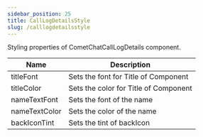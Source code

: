 ```yaml
---
sidebar_position: 25
title: CallLogDetailsStyle
slug: /calllogdetailsstyle
---
```


Styling properties of CometChatCallLogDetails component.

| Name | Description | 
| ---- | ---- | 
| titleFont | Sets the font for Title of Component | 
| titleColor | Sets the color for Title of Component | 
| nameTextFont | Sets the font of the name | 
| nameTextColor | Sets the color of the name | 
| backIconTint | Sets the tint of backIcon | 
